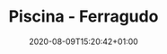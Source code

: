 ---
title: "Piscina - Ferragudo"
date: 2020-08-09T15:20:42+01:00

images: 
  - "img/aluguer.jpg"
  - "img/ferro.jpg"
  - "img/aluguer.jpg"

date_to_show: "Junho 2019"
text: "You can write here details about this work."

draft: false
---